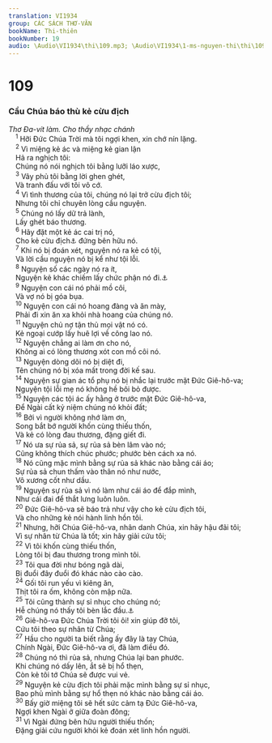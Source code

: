 ```yaml
---
translation: VI1934
group: CÁC SÁCH THƠ-VĂN
bookName: Thi-thiên 
bookNumber: 19
audio: \Audio\VI1934\thi\109.mp3; \Audio\VI1934\1-ms-nguyen-thi\thi\109.mp3
---
```


<div class="title"><h1>109</h1><h3>Cầu Chúa báo thù kẻ cừu địch</h3><i>Thơ Đa-vít làm. Cho thầy nhạc chánh</i></div>
<span class="verse thi_109_1"> <sup>1</sup> Hỡi Đức Chúa Trời mà tôi ngợi khen, xin chớ nín lặng. <br/></span>
<span class="verse thi_109_2"> <sup>2</sup> Vì miệng kẻ ác và miệng kẻ gian lận <br/> Hả ra nghịch tôi: <br/> Chúng nó nói nghịch tôi bằng lưỡi láo xược, <br/></span>
<span class="verse thi_109_3"> <sup>3</sup> Vây phủ tôi bằng lời ghen ghét, <br/> Và tranh đấu với tôi vô cớ. <br/></span>
<span class="verse thi_109_4"> <sup>4</sup> Vì tình thương của tôi, chúng nó lại trở cừu địch tôi; <br/> Nhưng tôi chỉ chuyên lòng cầu nguyện. <br/></span>
<span class="verse thi_109_5"> <sup>5</sup> Chúng nó lấy dữ trả lành, <br/> Lấy ghét báo thương. <br/></span>
<span class="verse thi_109_6"> <sup>6</sup> Hãy đặt một kẻ ác cai trị nó, <br/> Cho kẻ cừu địch<a data-toggle="tooltip" data-placement="bottom" title="Theo nguyên bổn ấy là Sa-tan">⚓</a> đứng bên hữu nó. <br/></span>
<span class="verse thi_109_7"> <sup>7</sup> Khi nó bị đoán xét, nguyện nó ra kẻ có tội, <br/> Và lời cầu nguyện nó bị kể như tội lỗi. <br/></span>
<span class="verse thi_109_8"> <sup>8</sup> Nguyện số các ngày nó ra ít, <br/> Nguyện kẻ khác chiếm lấy chức phận nó đi.<a data-toggle="tooltip" data-placement="bottom" title="Cong 1:20">⚓</a><br/></span>
<span class="verse thi_109_9"> <sup>9</sup> Nguyện con cái nó phải mồ côi, <br/> Và vợ nó bị góa bụa. <br/></span>
<span class="verse thi_109_10"> <sup>10</sup> Nguyện con cái nó hoang đàng và ăn mày, <br/> Phải đi xin ăn xa khỏi nhà hoang của chúng nó. <br/></span>
<span class="verse thi_109_11"> <sup>11</sup> Nguyện chủ nợ tận thủ mọi vật nó có. <br/> Kẻ ngoại cướp lấy huê lợi về công lao nó. <br/></span>
<span class="verse thi_109_12"> <sup>12</sup> Nguyện chẳng ai làm ơn cho nó, <br/> Không ai có lòng thương xót con mồ côi nó. <br/></span>
<span class="verse thi_109_13"> <sup>13</sup> Nguyện dòng dõi nó bị diệt đi, <br/> Tên chúng nó bị xóa mất trong đời kế sau. <br/></span>
<span class="verse thi_109_14"> <sup>14</sup> Nguyện sự gian ác tổ phụ nó bị nhắc lại trước mặt Đức Giê-hô-va; <br/> Nguyện tội lỗi mẹ nó không hề bôi bỏ được. <br/></span>
<span class="verse thi_109_15"> <sup>15</sup> Nguyện các tội ác ấy hằng ở trước mặt Đức Giê-hô-va, <br/> Để Ngài cất kỷ niệm chúng nó khỏi đất; <br/></span>
<span class="verse thi_109_16"> <sup>16</sup> Bởi vì người không nhớ làm ơn, <br/> Song bắt bớ người khốn cùng thiếu thốn, <br/> Và kẻ có lòng đau thương, đặng giết đi. <br/></span>
<span class="verse thi_109_17"> <sup>17</sup> Nó ưa sự rủa sả, sự rủa sả bèn lâm vào nó; <br/> Cũng không thích chúc phước; phước bèn cách xa nó. <br/></span>
<span class="verse thi_109_18"> <sup>18</sup> Nó cũng mặc mình bằng sự rủa sả khác nào bằng cái áo; <br/> Sự rủa sả chun thấm vào thân nó như nước, <br/> Vô xương cốt như dầu. <br/></span>
<span class="verse thi_109_19"> <sup>19</sup> Nguyện sự rủa sả vì nó làm như cái áo để đắp mình, <br/> Như cái đai để thắt lưng luôn luôn. <br/></span>
<span class="verse thi_109_20"> <sup>20</sup> Đức Giê-hô-va sẽ báo trả như vậy cho kẻ cừu địch tôi, <br/> Và cho những kẻ nói hành linh hồn tôi. <br/></span>
<span class="verse thi_109_21"> <sup>21</sup> Nhưng, hỡi Chúa Giê-hô-va, nhân danh Chúa, xin hãy hậu đãi tôi; <br/> Vì sự nhân từ Chúa là tốt; xin hãy giải cứu tôi; <br/></span>
<span class="verse thi_109_22"> <sup>22</sup> Vì tôi khốn cùng thiếu thốn, <br/> Lòng tôi bị đau thương trong mình tôi. <br/></span>
<span class="verse thi_109_23"> <sup>23</sup> Tôi qua đời như bóng ngã dài, <br/> Bị đuổi đây đuổi đó khác nào cào cào. <br/></span>
<span class="verse thi_109_24"> <sup>24</sup> Gối tôi run yếu vì kiêng ăn, <br/> Thịt tôi ra ốm, không còn mập nữa. <br/></span>
<span class="verse thi_109_25"> <sup>25</sup> Tôi cũng thành sự sỉ nhục cho chúng nó; <br/> Hễ chúng nó thấy tôi bèn lắc đầu.<a data-toggle="tooltip" data-placement="bottom" title="Mat 27:39; Mac 15:29">⚓</a><br/></span>
<span class="verse thi_109_26"> <sup>26</sup> Giê-hô-va Đức Chúa Trời tôi ôi! xin giúp đỡ tôi, <br/> Cứu tôi theo sự nhân từ Chúa; <br/></span>
<span class="verse thi_109_27"> <sup>27</sup> Hầu cho người ta biết rằng ấy đây là tay Chúa, <br/> Chính Ngài, Đức Giê-hô-va ơi, đã làm điều đó. <br/></span>
<span class="verse thi_109_28"> <sup>28</sup> Chúng nó thì rủa sả, nhưng Chúa lại ban phước. <br/> Khi chúng nó dấy lên, ắt sẽ bị hổ thẹn, <br/> Còn kẻ tôi tớ Chúa sẽ được vui vẻ. <br/></span>
<span class="verse thi_109_29"> <sup>29</sup> Nguyện kẻ cừu địch tôi phải mặc mình bằng sự sỉ nhục, <br/> Bao phủ mình bằng sự hổ thẹn nó khác nào bằng cái áo. <br/></span>
<span class="verse thi_109_30"> <sup>30</sup> Bấy giờ miệng tôi sẽ hết sức cảm tạ Đức Giê-hô-va, <br/> Ngợi khen Ngài ở giữa đoàn đông; <br/></span>
<span class="verse thi_109_31"> <sup>31</sup> Vì Ngài đứng bên hữu người thiếu thốn; <br/> Đặng giải cứu người khỏi kẻ đoán xét linh hồn người. <br/></span>
